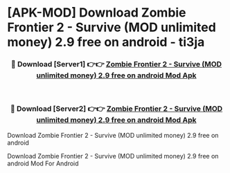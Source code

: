 # [APK-MOD] Download Zombie Frontier 2 - Survive (MOD unlimited money) 2.9 free on android - ti3ja


<div align="center">
<h3>🔴 Download [Server1] 👉👉 <a href="https://apk-comot.site?title=Zombie_Frontier_2_-_Survive_(MOD_unlimited_money)_2.9_free_on_android">Zombie Frontier 2 - Survive (MOD unlimited money) 2.9 free on android Mod Apk</a></h3><br>
<h3>🔴 Download [Server2] 👉👉 <a href="https://apk-comot.site?title=Zombie_Frontier_2_-_Survive_(MOD_unlimited_money)_2.9_free_on_android">Zombie Frontier 2 - Survive (MOD unlimited money) 2.9 free on android Mod Apk</a></h3>
</div>



Download Zombie Frontier 2 - Survive (MOD unlimited money) 2.9 free on android 

Download Zombie Frontier 2 - Survive (MOD unlimited money) 2.9 free on android Mod For Android
